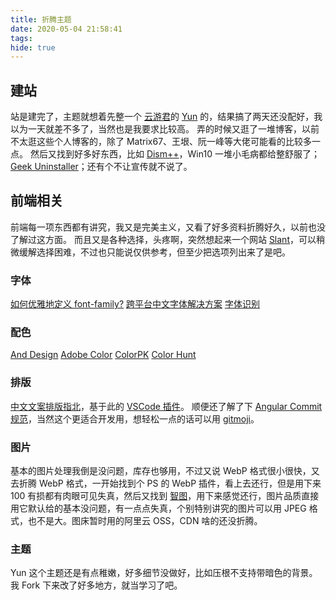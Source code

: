 ```yaml
---
title: 折腾主题
date: 2020-05-04 21:58:41
tags:
hide: true
---
```


## 建站

站是建完了，主题就想着先整一个 [云游君](https://www.yunyoujun.cn/)的 [Yun](https://github.com/YunYouJun/hexo-theme-yun) 的，结果搞了两天还没配好，我以为一天就差不多了，当然也是我要求比较高。
弄的时候又逛了一堆博客，以前不太逛这些个人博客的，除了 Matrix67、王垠、阮一峰等大佬可能看的比较多一点。
然后又找到好多好东西，比如 [Dism++](https://www.chuyu.me/zh-Hans/)，Win10 一堆小毛病都给整舒服了；[Geek Uninstaller](https://geekuninstaller.com/)；还有个不让宣传就不说了。

## 前端相关

前端每一项东西都有讲究，我又是完美主义，又看了好多资料折腾好久，以前也没了解过这方面。
而且又是各种选择，头疼啊，突然想起来一个网站 [Slant](https://www.slant.co/)，可以稍微缓解选择困难，不过也只能说仅供参考，但至少把选项列出来了是吧。

### 字体

[如何优雅地定义 font-family?](https://www.zhihu.com/question/37593717)
[跨平台中文字体解决方案](http://zenozeng.github.io/fonts.css/)
[字体识别](http://www.qiuziti.com/)

### 配色

[And Design](https://ant.design/docs/spec/colors-cn)
[Adobe Color](https://color.adobe.com/zh/create)
[ColorPK](https://react.colorpk.com/)
[Color Hunt](https://colorhunt.co/palettes/trendy)

### 排版

[中文文案排版指北](https://github.com/sparanoid/chinese-copywriting-guidelines/blob/master/README.zh-CN.md)，基于此的 [VSCode 插件](https://marketplace.visualstudio.com/items?itemName=ZhixiangZhang.mdlint)。
顺便还了解了下 [Angular Commit 规范](http://www.ruanyifeng.com/blog/2016/01/commit_message_change_log.html)，当然这个更适合开发用，想轻松一点的话可以用 [gitmoji](https://gitmoji.carloscuesta.me/)。

### 图片

基本的图片处理我倒是没问题，库存也够用，不过又说 WebP 格式很小很快，又去折腾 WebP 格式，一开始找到个 PS 的 WebP 插件，看上去还行，但是用下来 100 有损都有肉眼可见失真，然后又找到 [智图](https://zhitu.isux.us/)，用下来感觉还行，图片品质直接用它默认给的基本没问题，有一点点失真，个别特别讲究的图片可以用 JPEG 格式，也不是大。图床暂时用的阿里云 OSS，CDN 啥的还没折腾。

### 主题

Yun 这个主题还是有点稚嫩，好多细节没做好，比如压根不支持带暗色的背景。我 Fork 下来改了好多地方，就当学习了吧。
